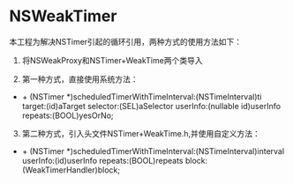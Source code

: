# NSWeakTimer

本工程为解决NSTimer引起的循环引用，两种方式的使用方法如下：

1. 将NSWeakProxy和NSTimer+WeakTime两个类导入

2. 第一种方式，直接使用系统方法：
 + \+ (NSTimer *)scheduledTimerWithTimeInterval:(NSTimeInterval)ti 
                                        target:(id)aTarget
                                        selector:(SEL)aSelector
                                        userInfo:(nullable id)userInfo
                                        repeats:(BOOL)yesOrNo;

3. 第二种方式，引入头文件NSTimer+WeakTime.h,并使用自定义方法：
  + \+ (NSTimer *)scheduledTimerWithTimeInterval:(NSTimeInterval)interval
                                      userInfo:(id)userInfo
                                       repeats:(BOOL)repeats
                                         block:(WeakTimerHandler)block;

